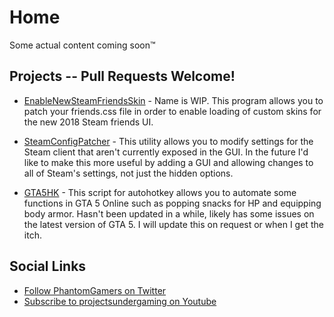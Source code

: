 # Home
Some actual content coming soon&trade;

## Projects -- Pull Requests Welcome!
* [EnableNewSteamFriendsSkin](https://github.com/PhantomGamers/EnableNewSteamFriendsSkin) - Name is WIP. This program allows you to patch your friends.css file in order to enable loading of custom skins for the new 2018 Steam friends UI.

* [SteamConfigPatcher](https://github.com/PhantomGamers/SteamConfigPatcher) - This utility allows you to modify settings for the Steam client that aren't currently exposed in the GUI. In the future I'd like to make this more useful by adding a GUI and allowing changes to all of Steam's settings, not just the hidden options.

* [GTA5HK](https://github.com/PhantomGamers/GTA5HK) - This script for autohotkey allows you to automate some functions in GTA 5 Online such as popping snacks for HP and equipping body armor. Hasn't been updated in a while, likely has some issues on the latest version of GTA 5. I will update this on request or when I get the itch.


## Social Links
* [Follow PhantomGamers on Twitter](https://twitter.com/phantomgamers)  
* [Subscribe to projectsundergaming on Youtube](https://youtube.com/projectsundergaming)
